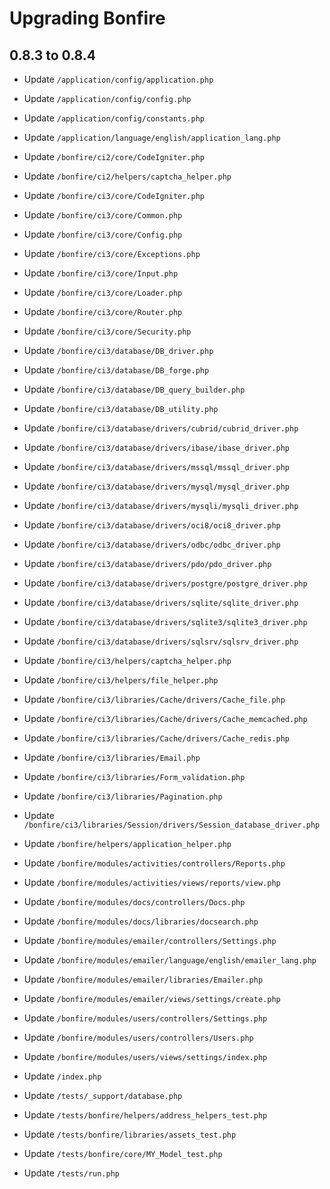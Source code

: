 # Upgrading Bonfire

## 0.8.3 to 0.8.4
* Update `/application/config/application.php`
* Update `/application/config/config.php`
* Update `/application/config/constants.php`

* Update `/application/language/english/application_lang.php`

* Update `/bonfire/ci2/core/CodeIgniter.php`
* Update `/bonfire/ci2/helpers/captcha_helper.php`

* Update `/bonfire/ci3/core/CodeIgniter.php`
* Update `/bonfire/ci3/core/Common.php`
* Update `/bonfire/ci3/core/Config.php`
* Update `/bonfire/ci3/core/Exceptions.php`
* Update `/bonfire/ci3/core/Input.php`
* Update `/bonfire/ci3/core/Loader.php`
* Update `/bonfire/ci3/core/Router.php`
* Update `/bonfire/ci3/core/Security.php`
* Update `/bonfire/ci3/database/DB_driver.php`
* Update `/bonfire/ci3/database/DB_forge.php`
* Update `/bonfire/ci3/database/DB_query_builder.php`
* Update `/bonfire/ci3/database/DB_utility.php`
* Update `/bonfire/ci3/database/drivers/cubrid/cubrid_driver.php`
* Update `/bonfire/ci3/database/drivers/ibase/ibase_driver.php`
* Update `/bonfire/ci3/database/drivers/mssql/mssql_driver.php`
* Update `/bonfire/ci3/database/drivers/mysql/mysql_driver.php`
* Update `/bonfire/ci3/database/drivers/mysqli/mysqli_driver.php`
* Update `/bonfire/ci3/database/drivers/oci8/oci8_driver.php`
* Update `/bonfire/ci3/database/drivers/odbc/odbc_driver.php`
* Update `/bonfire/ci3/database/drivers/pdo/pdo_driver.php`
* Update `/bonfire/ci3/database/drivers/postgre/postgre_driver.php`
* Update `/bonfire/ci3/database/drivers/sqlite/sqlite_driver.php`
* Update `/bonfire/ci3/database/drivers/sqlite3/sqlite3_driver.php`
* Update `/bonfire/ci3/database/drivers/sqlsrv/sqlsrv_driver.php`
* Update `/bonfire/ci3/helpers/captcha_helper.php`
* Update `/bonfire/ci3/helpers/file_helper.php`
* Update `/bonfire/ci3/libraries/Cache/drivers/Cache_file.php`
* Update `/bonfire/ci3/libraries/Cache/drivers/Cache_memcached.php`
* Update `/bonfire/ci3/libraries/Cache/drivers/Cache_redis.php`
* Update `/bonfire/ci3/libraries/Email.php`
* Update `/bonfire/ci3/libraries/Form_validation.php`
* Update `/bonfire/ci3/libraries/Pagination.php`
* Update `/bonfire/ci3/libraries/Session/drivers/Session_database_driver.php`

* Update `/bonfire/helpers/application_helper.php`

* Update `/bonfire/modules/activities/controllers/Reports.php`
* Update `/bonfire/modules/activities/views/reports/view.php`
* Update `/bonfire/modules/docs/controllers/Docs.php`
* Update `/bonfire/modules/docs/libraries/docsearch.php`
* Update `/bonfire/modules/emailer/controllers/Settings.php`
* Update `/bonfire/modules/emailer/language/english/emailer_lang.php`
* Update `/bonfire/modules/emailer/libraries/Emailer.php`
* Update `/bonfire/modules/emailer/views/settings/create.php`
* Update `/bonfire/modules/users/controllers/Settings.php`
* Update `/bonfire/modules/users/controllers/Users.php`
* Update `/bonfire/modules/users/views/settings/index.php`

* Update `/index.php`

* Update `/tests/_support/database.php`
* Update `/tests/bonfire/helpers/address_helpers_test.php`
* Update `/tests/bonfire/libraries/assets_test.php`
* Update `/tests/bonfire/core/MY_Model_test.php`
* Update `/tests/run.php`

